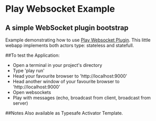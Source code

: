 Play Websocket Example
======================

A simple WebSocket plugin bootstrap
---------------------------------------

Example demonstrating how to use [Play Websocket Plugin](https://github.com/TPTeam/play_websocket_plugin).
This little webapp implements both actors type: stateless and statefull.

##To test the Application:
- Open a terminal in your project's directory
- Type 'play run'
- Head your favourite browser to 'http://localhost:9000'
- Head another window of your favourite browser to 'http://localhost:9000'
- Open websockets
- Play with messages (echo, broadcast from client, broadcast from server)

##Notes
Also available as Typesafe Activator Template.